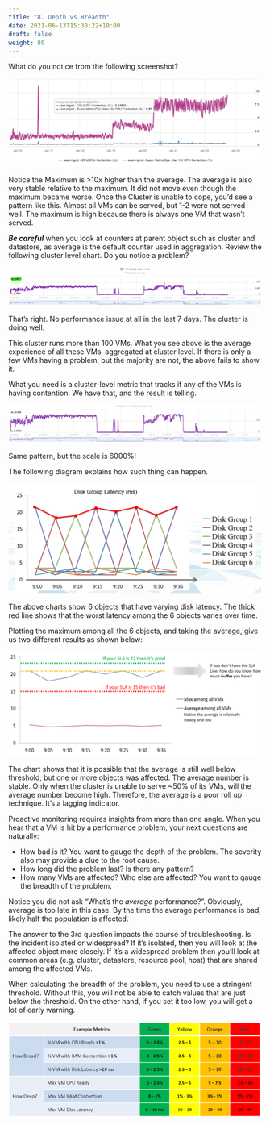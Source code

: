 ```yaml
---
title: "8. Depth vs Breadth"
date: 2021-06-13T15:30:22+10:00
draft: false
weight: 80
---
```


What do you notice from the following screenshot?

![CPU Contention example](1.2.8-fig-1.png)

Notice the Maximum is >10x higher than the average. The average is also very stable relative to the maximum. It did not move even though the maximum became worse. Once the Cluster is unable to cope, you’d see a pattern like this. Almost all VMs can be served, but 1-2 were not served well. The maximum is high because there is always one VM that wasn’t served.

***Be careful*** when you look at counters at parent object such as cluster and datastore, as average is the default counter used in aggregation. Review the following cluster level chart. Do you notice a problem?

![Cluster level chart](1.2.8-fig-2.png)

That’s right. No performance issue at all in the last 7 days. The cluster is doing well.

This cluster runs more than 100 VMs. What you see above is the average experience of all these VMs, aggregated at cluster level. If there is only a few VMs having a problem, but the majority are not, the above fails to show it.

What you need is a cluster-level metric that tracks if any of the VMs is having contention. We have that, and the result is telling.

![Worst VM in cluster chart](1.2.8-fig-3.png)

Same pattern, but the scale is 6000%!

The following diagram explains how such thing can happen.

![Disk group latency chart](1.2.8-fig-4.png)

The above charts show 6 objects that have varying disk latency. The thick red line shows that the worst latency among the 6 objects varies over time.

Plotting the maximum among all the 6 objects, and taking the average, give us two different results as shown below:

![SLA and metrics](1.2.8-fig-5.png)

The chart shows that it is possible that the average is still well below threshold, but one or more objects was affected. The average number is stable.
Only when the cluster is unable to serve ~50% of its VMs, will the average number become high. Therefore, the average is a poor roll up technique. It’s a lagging indicator.

Proactive monitoring requires insights from more than one angle. When you hear that a VM is hit by a performance problem, your next questions are naturally:

- How bad is it? You want to gauge the depth of the problem. The severity also may provide a clue to the root cause.
- How long did the problem last? Is there any pattern?
- How many VMs are affected? Who else are affected? You want to gauge the breadth of the problem.

Notice you did not ask “What’s the _average_ performance?”. Obviously, average is too late in this case. By the time the average performance is bad, likely half the population is affected.

The answer to the 3rd question impacts the course of troubleshooting. Is the incident isolated or widespread? If it’s isolated, then you will look at the affected object more closely. If it’s a widespread problem then you’ll look at common areas (e.g. cluster, datastore, resource pool, host) that are shared among the affected VMs.

When calculating the breadth of the problem, you need to use a stringent threshold. Without this, you will not be able to catch values that are just below the threshold. On the other hand, if you set it too low, you will get a lot of early warning.

![Example metrics](1.2.8-fig-6.png)
